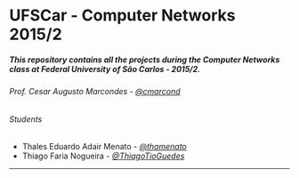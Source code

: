 UFSCar - Computer Networks 2015/2
==================================

##### This repository contains all the projects during the Computer Networks class at Federal University of São Carlos - 2015/2.

###### Prof. Cesar Augusto Marcondes - *[@cmarcond](https://github.com/cmarcond)*

###### Students

- Thales Eduardo Adair Menato - *[@thamenato](https://github.com/thamenato)*
- Thiago Faria Nogueira - *[@ThiagoTioGuedes](https://github.com/ThiagoTioGuedes)*

-----------------------------


